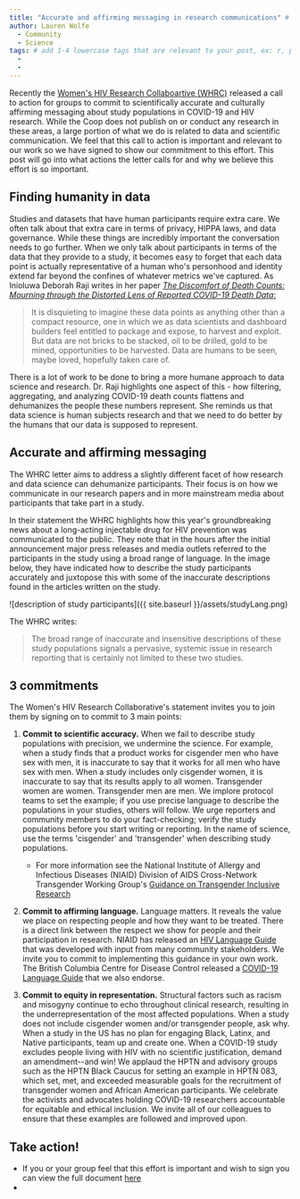 ```yaml
---
title: "Accurate and affirming messaging in research communications" # replace with the title of your post, a short catchy description to entice readers
author: Lauren Wolfe 
  - Community
  - Science
tags: # add 1-4 lowercase tags that are relevant to your post, ex: r, python, genomics, workflows
  - 
  - 
---
```


Recently the [Women's HIV Research Collaboartive (WHRC)](https://www.hanc.info/legacy/Pages/workingGroups.aspx) released a call to action for groups to commit to  scientifically accurate and culturally affirming messaging about study populations in COVID-19 and HIV research. While the Coop does not publish on or conduct any research in these areas, a large portion of what we do is related to data and scientific communication. We feel that this call to action is important and relevant to our work so we have signed to show our commitment to this effort. This post will go into what actions the letter calls for and why we believe this effort is so important.

## Finding humanity in data

Studies and datasets that have human participants require extra care. We often talk about that extra care in terms of privacy, HIPPA laws, and data governance. While these things are incredibly important the conversation needs to go further. When we only talk about participants in terms of the data that they provide to a study, it becomes easy to forget that each data point is actually representative of a human who's personhood and identity extend far beyond the confines of whatever metrics we've captured. As Inioluwa Deborah Raji writes in her paper [_The Discomfort of Death Counts: Mourning through the Distorted Lens of Reported COVID-19 Death Data_:](https://www.cell.com/patterns/fulltext/S2666-3899(20)30086-6#%20)

>It is disquieting to imagine these data points as anything other than a compact resource, one in which we as data scientists and dashboard builders feel entitled to package and expose, to harvest and exploit. But data are not bricks to be stacked, oil to be drilled, gold to be mined, opportunities to be harvested. Data are humans to be seen, maybe loved, hopefully taken care of.

There is a lot of work to be done to bring a more humane approach to data science and research. Dr. Raji highlights one aspect of this - how filtering, aggregating, and analyzing COVID-19 death counts flattens and dehumanizes the people these numbers represent. She reminds us that data science is human subjects research and that we need to do better by the humans that our data is supposed to represent.

## Accurate and affirming messaging

The WHRC letter aims to address a slightly different facet of how research and data science can dehumanize participants. Their focus is on how we communicate in our research papers and in more mainstream media about participants that take part in a study.

In their statement the WHRC highlights how this year's groundbreaking news about a long-acting injectable drug for HIV prevention was communicated to the public. They note that in the hours after the initial announcement major press releases and media outlets referred to the participants in the study using a broad range of language. In the image below, they have indicated how to describe the study participants accurately and juxtopose this with some of the inaccurate descriptions found in the articles written on the study.

![description of study participants]({{ site.baseurl }}/assets/studyLang.png)

The WHRC writes:
>The broad range of inaccurate and insensitive descriptions of these study populations signals a pervasive, systemic issue in research reporting that is certainly not limited to these two studies.

## 3 commitments

The Women's HIV Research Collaborative's statement invites you to join them by signing on to commit to 3 main points:

1. **Commit to scientific accuracy.** When we fail to describe study populations with precision, we undermine the science. For example, when a study finds that a product works for cisgender men who have sex with men, it is inaccurate to say that it works for all men who have sex with men. When a study includes only cisgender women, it is inaccurate to say that its results apply to all women. Transgender women are women. Transgender men are men. We implore protocol teams to set the example; if you use precise language to describe the populations in your studies, others will follow. We urge reporters and community members to do your fact-checking; verify the study populations before you start writing or reporting. In the name of science, use the terms 'cisgender' and 'transgender' when describing study populations. 
    * For more information see the National Institute of Allergy and Infectious Diseases (NIAID) Division of AIDS Cross-Network Transgender Working Group's [Guidance on Transgender Inclusive Research](https://www.hanc.info/legacy/Documents/Guidance%20for%20Transgender%20Inclusive%20Research%20FINAL%2011-19-2019.pdf)

2. **Commit to affirming language.** Language matters. It reveals the value we place on respecting people and how they want to be treated. There is a direct link between the respect we show for people and their participation in research. NIAID has released an [HIV Language Guide](https://www.hanc.info/Documents/NIAID%20HIV%20Language%20Guide%20071520%20revised.pdf) that was developed with input from many community stakeholders. We invite you to commit to implementing this guidance in your own work. The British Columbia Centre for Disease Control released a [COVID-19 Language Guide](http://www.bccdc.ca/Health-Info-Site/Documents/Language-guide.pdf) that we also endorse.

3. **Commit to equity in representation.** Structural factors such as racism and misogyny continue to echo throughout clinical research, resulting in the underrepresentation of the most affected populations. When a study does not include cisgender women and/or transgender people, ask why. When a study in the US has no plan for engaging Black, Latinx, and Native participants, team up and create one. When a COVID-19 study excludes people living with HIV with no scientific justification, demand an amendment--and win! We applaud the HPTN and advisory groups such as the HPTN Black Caucus for setting an example in HPTN 083, which set, met, and exceeded measurable goals for the recruitment of transgender women and African American participants. We celebrate the activists and advocates holding COVID-19 researchers accountable for equitable and ethical inclusion. We invite all of our colleagues to ensure that these examples are followed and improved upon.

## Take action!

- If you or your group feel that this effort is important and wish to sign you can view the full document [here]()
- 
